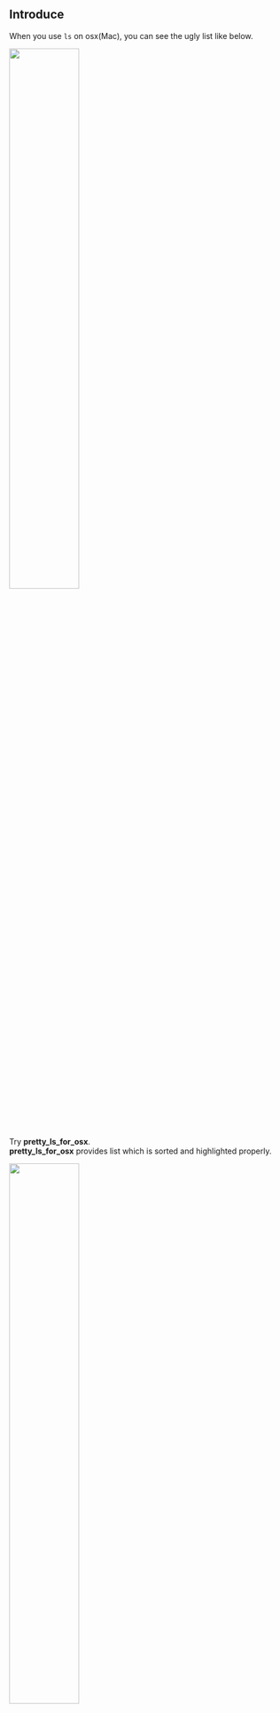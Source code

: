 ## Introduce

When you use `ls` on osx(Mac), you can see the ugly list like below.

<img src="https://i.imgur.com/bJ4Z0O0.png" width="50%"></img>

Try **pretty_ls_for_osx**.  
**pretty_ls_for_osx** provides list which is sorted and highlighted properly.

<img src="https://i.imgur.com/YczLtfx.png" width="50%"></img>

## How to use

Open your terminal and excute the commands below. Done :)

```
unalias ll
function ll() { ls -alp $@ | awk 'BEGIN{s =""; d= ""; f=""}{if($1 ~ /^d/)d = d $0 "\n"; else {if($9){if($1 ~ /^l/) f = f  "\033[36m" $0 "\n"; else if($1 ~/x/)  f = f  "\033[35m" $0 "\n"; else f = f "\033[0m" $0 "\n"; }else s= $0 } }END{print s; gsub(/\n$/,"",d); print "\033[32m"  d "\033[0m"; gsub(/\n$/,"",f); if(f!="") print "\033[37m" f "\033[0m";}';}
```
After that, when you excute `ll` in teminal, pretty list will be shown.
